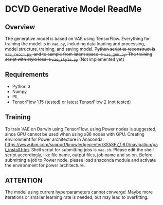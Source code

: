 # DCVD Generative Model ReadMe

## Overview

The generative model is based on VAE using TensorFlow. Everything for training the model is in `vae.py`, including data loading and processing, model structure, training, and saving model. ~~Python script to reconstruct is `vae_recon.py`, and to sample from latent space is `vae_gen.py`. The training script with style loss is `vae_style.py`~~
(Not implemented yet)

## Requirements

* Python 3
* Numpy
* PIL
* TensorFlow 1.15 (tested) or latest TensorFlow 2 (not tested)

## Training

To train VAE on Darwin using TensorFlow, using Power nodes is suggested, since GPU cannot be used when using x86 nodes with GPU. Creating environment for Power architecture in Anaconda: https://www.ibm.com/support/knowledgecenter/SS5SF7_1.6.0/navigation/pai_install.htm. Shell script for submitting jobs is `vae.sh`. Please edit the shell script accordingly, like file name, output files, job name and so on. Before submitting a job to Power node, please load anaconda module and activate the environment for power architecture. 

## ATTENTION

The model using current hyperparameters cannot converge! Maybe more iterations or smaller learning rate is needed, but may lead to overfitting. 
